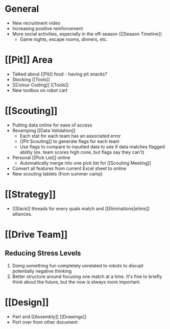 
# General

- New recruitment video
- Increasing positive reinforcement
- More social activities, especially in the off-season ([[Season Timeline])
	- Game nights, escape rooms, dinners, etc.

# [[Pit]] Area

- Talked about [[Pit]] food - having pit snacks?
- Stocking [[Tools]]
- [[Colour Coding]] [[Tools]]
- New toolbox on robot cart

# [[Scouting]]

- Putting data online for ease of access
- Revamping [[Data Validation]]
	- Each stat for each team has an associated error
	- [[Pit Scouting]] to generate flags for each team
	- Use flags to compare to inputted data to see if data matches flagged ability (ex. team scores high cone, but flags say they can't)
- Personal [[Pick List]] online
	- Automatically merge into one pick list for [[Scouting Meeting]]
- Convert all features from current Excel sheet to online
- New scouting tablets (from summer camp)

# [[Strategy]]

- [[Slack]] threads for every quals match and [[Eliminations|elims]] alliances.


# [[Drive Team]]

## Reducing Stress Levels

1. Doing something fun completely unrelated to robots to disrupt potentially negative thinking
2. Better structure around focusing one match at a time. It's fine to briefly think about the future, but the now is always more important.
# [[Design]]

- Part and [[Assembly]] [[Drawings]]
- Port over from other document
